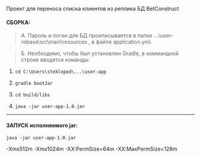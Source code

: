 Проект для переноса списка клиентов из реплика БД BetConstruct

#### СБОРКА:
> A. Пароль и логин для БД проиписывается в папке ...\user-rebase\src\main\resources , в файле application.yml.

> Б. Необходимо, чтобы был установлен Gradle, в коммандной строке вводятся команды:

1. `cd C:\Users\steklopod\...\user-app`

2. `gradle bootJar`

3. `cd build/libs`

4. `java -jar user-app-1.0.jar`

-------------------------------------
####  ЗАПУСК исполняемого jar:

`java -jar user-app-1.0.jar`


-Xms512m -Xmx1024m -XX:PermSize=64m -XX:MaxPermSize=128m


